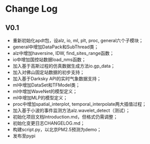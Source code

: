 # Change Log

## V0.1

- 重新初始化apdt包，设alz, io, ml, plt, proc, general六个子模块；
- general中增加DataPack和SubThread类；
- alz中增加haversine, IDW, find_sites_range函数；
- io中增加国控站数据load_nms函数；
- 加入基于高斯过程的仿真数据生成方法io.gp_data；
- 加入对佛山固定站数据的初步支持；
- 加入基于Darksky API的实时气象数据支持；
- ml中增加DataSet和TFModel类；
- ml中增加WaveNet的模型定义；
- ml中增加MLP的模型定义；
- proc中增加spatial_interplot, temporal_interpolate两大插值过程；
- 加入基于小波的事件监测方法alz.wavelet_detect（测试）；
- 初始化项目文档Introduction.md，但格式仍需调整；
- 初始化变更日志CHANGELOG.md；
- 构建script.py，以北京PM2.5预测为demo；
- 发布至pypi